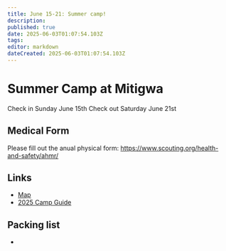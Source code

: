 ```yaml
---
title: June 15-21: Summer camp!
description: 
published: true
date: 2025-06-03T01:07:54.103Z
tags: 
editor: markdown
dateCreated: 2025-06-03T01:07:54.103Z
---
```


# Summer Camp at Mitigwa

Check in Sunday June 15th
Check out Saturday June 21st

## Medical Form

Please fill out the anual physical form: https://www.scouting.org/health-and-safety/ahmr/

## Links

- [Map](https://maps.app.goo.gl/WQNQcR1QHdpVzG8j8)
- [2025 Camp Guide](https://campiowa.org/wp-content/uploads/2025/03/2025-Mitigwa-Program-Guide.pdf)

## Packing list

- 